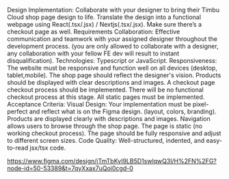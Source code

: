 Design Implementation: Collaborate with your designer to bring their Timbu Cloud shop page design to life. Translate the design into a functional webpage using React(.tsx/.jsx) / Nextjs(.tsx/.jsx). Make sure there’s a checkout page as well.
Requirements
Collaboration: Effective communication and teamwork with your assigned designer throughout the development process. (you are only allowed to collaborate with a designer, any collaboration with your fellow FE dev will result to instant disqualification).
Technologies: Typescript or JavaScript.
Responsiveness: The website must be responsive and function well on all devices (desktop, tablet,mobile).
The shop page should reflect the designer's vision.
Products should be displayed with clear descriptions and images.
A checkout page checkout process should be implemented.
There will be no functional checkout process at this stage.
All static pages must be implemented.
Acceptance Criteria:
Visual Design: Your implementation must be pixel-perfect and reflect what is on the Figma design. (layout, colors, branding).
Products are displayed clearly with descriptions and images.
Navigation allows users to browse through the shop page.
The page is static (no working checkout process).
The page should be fully responsive and adjust to different screen sizes.
Code Quality: Well-structured, indented, and easy-to-read jsx/tsx code.

https://www.figma.com/design/jTmTbKyI9LB5D1swlqwQ3l/H%2FN%2FG?node-id=50-53389&t=7qyXxax7uQoi0cgd-0
